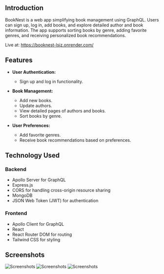 ## Introduction

BookNest is a web app simplifying book management using GraphQL. Users can sign up, log in, add books, and explore detailed author and book information. The app supports sorting books by genre, adding favorite genres, and receiving personalized book recommendations.

Live at: https://booknest-lsjz.onrender.com/

## Features

- **User Authentication:**
  - Sign up and log in functionality.

- **Book Management:**
  - Add new books.
  - Update authors.
  - View detailed pages of authors and books.
  - Sort books by genre.

- **User Preferences:**
  - Add favorite genres.
  - Receive book recommendations based on preferences.

## Technology Used

### Backend

- Apollo Server for GraphQL
- Express.js
- CORS for handling cross-origin resource sharing
- MongoDB
- JSON Web Token (JWT) for authentication

### Frontend

- Apollo Client for GraphQL
- React
- React Router DOM for routing
- Tailwind CSS for styling

## Screenshots

![Screenshots](https://res.cloudinary.com/dxnmrthvk/image/upload/v1705157932/patientor/Screenshot_2024-01-13_at_16.58.44_ihktyb.png)
![Screenshots](https://res.cloudinary.com/dxnmrthvk/image/upload/v1705155634/patientor/homepage_mapqyt.png)
![Screenshots](https://res.cloudinary.com/dxnmrthvk/image/upload/v1705158152/patientor/Screenshot_2024-01-13_at_17.02.26_qtbyia.png)
